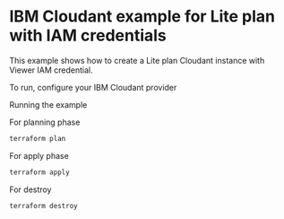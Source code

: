 # IBM Cloudant example for Lite plan with IAM credentials

This example shows how to create a Lite plan Cloudant instance with Viewer IAM credential.

To run, configure your IBM Cloudant provider

Running the example

For planning phase

```sh
terraform plan
```

For apply phase

```sh
terraform apply
```

For destroy

```sh
terraform destroy
```
